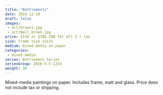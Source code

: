 ```yaml
---
title: "Battlements"
date: 2019-12-10
draft: false
images:
 - art/brown1.jpg
 - art/Wall_brown.jpg
price: $110 or $300 CDN for all 3 + tax
size: frame size 12x15
medium: mixed media on paper
categories:
 - mixed media
series: Battlement Series
seriesGroup: 2020-5-5-1234
weight: 30
---
```


Mixed-media paintings on paper. Includes frame, matt and glass. Price does not include tax or shipping.
